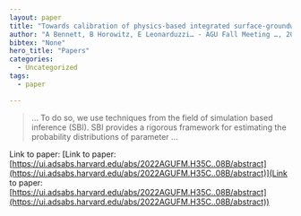 ```yaml
---
layout: paper
title: "Towards calibration of physics-based integrated surface-groundwater models using deep-learning based surrogates and simulation based inference"
author: "A Bennett, B Horowitz, E Leonarduzzi… - AGU Fall Meeting …, 2022 - ui.adsabs.harvard.edu"
bibtex: "None"
hero_title: "Papers"
categories:
  - Uncategorized
tags:
  - paper

---
```

>… To do so, we use techniques from the field of simulation based inference (SBI). SBI provides a rigorous framework for estimating the probability distributions of parameter …

Link to paper: [Link to paper: [https://ui.adsabs.harvard.edu/abs/2022AGUFM.H35C..08B/abstract](https://ui.adsabs.harvard.edu/abs/2022AGUFM.H35C..08B/abstract)](Link to paper: [https://ui.adsabs.harvard.edu/abs/2022AGUFM.H35C..08B/abstract](https://ui.adsabs.harvard.edu/abs/2022AGUFM.H35C..08B/abstract))


